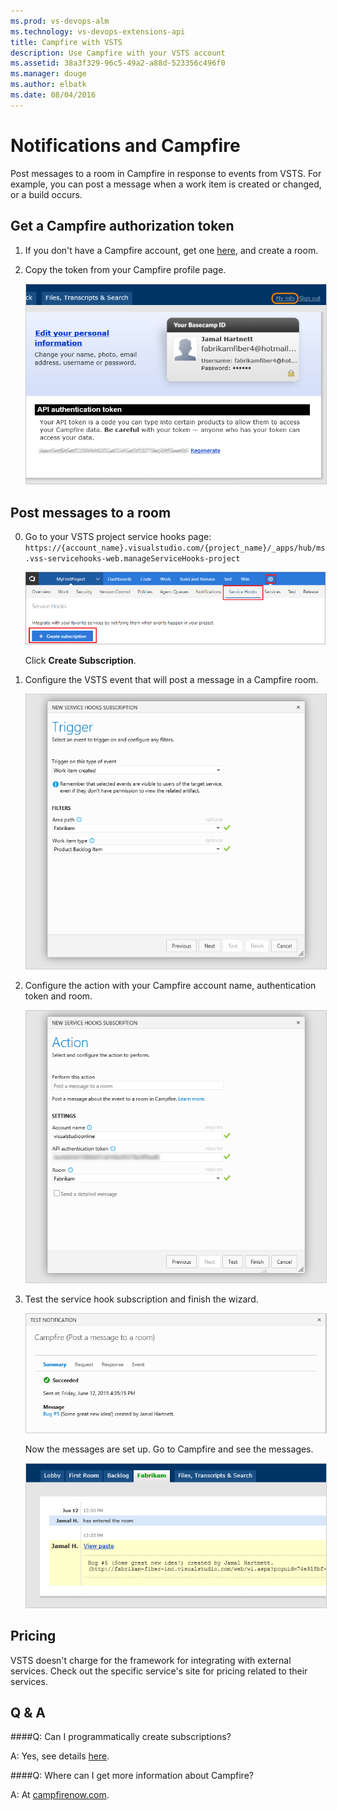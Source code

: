 ```yaml
---
ms.prod: vs-devops-alm
ms.technology: vs-devops-extensions-api
title: Campfire with VSTS
description: Use Campfire with your VSTS account
ms.assetid: 38a3f329-96c5-49a2-a88d-523356c496f0
ms.manager: douge
ms.author: elbatk
ms.date: 08/04/2016
---
```


# Notifications and Campfire

Post messages to a room in Campfire in response to events from VSTS.
For example, you can post a message when a work item is created or changed, or a build occurs.

## Get a Campfire authorization token

1. If you don't have a Campfire account, get one [here](https://campfirenow.com/signup), and create a room.

2. Copy the token from your Campfire profile page. 

   <img alt="Campfire" src="./_img/campfire/campfire-my-info.png" style="border: 1px solid #CCCCCC" />

## Post messages to a room

0. Go to your VSTS project service hooks page: `https://{account_name}.visualstudio.com/{project_name}/_apps/hub/ms.vss-servicehooks-web.manageServiceHooks-project`

	![Team project administration page](./_img/add-service-hook.png)

	Click **Create Subscription**.

3. Configure the VSTS event that will post a message in a Campfire room.

   <img alt="Configure event" src="./_img/campfire/configure-event.png" style="border: 1px solid #CCCCCC" />

4. Configure the action with your Campfire account name, authentication token and room. 

   <img alt="Configure action" src="./_img/campfire/configure-action.png" style="border: 1px solid #CCCCCC" />

5. Test the service hook subscription and finish the wizard. 
   
   <img alt="Test it" src="./_img/campfire/test.png" style="border: 1px solid #CCCCCC" />

    Now the messages are set up. Go to Campfire and see the messages. 

    <img alt="Results" src="./_img/campfire/results.png" style="border: 1px solid #CCCCCC" />

## Pricing
VSTS doesn't charge for the framework for integrating with external services. Check out the specific service's site
for pricing related to their services. 

## Q & A

<!-- BEGINSECTON class="m-qanda" -->

####Q: Can I programmatically create subscriptions?

A: Yes, see details [here](http://www.visualstudio.com/integrate/get-started/get-started-service-hooks-creating-and-managing-vsi).

####Q: Where can I get more information about Campfire?

A: At [campfirenow.com](https://campfirenow.com/).

<!-- ENDSECTION -->